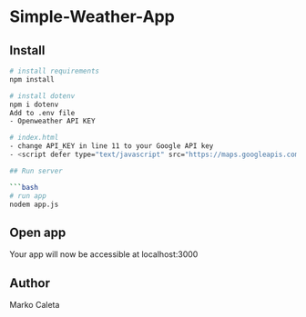 # Simple-Weather-App

## Install

```bash
# install requirements
npm install

# install dotenv 
npm i dotenv
Add to .env file
- Openweather API KEY

# index.html
- change API_KEY in line 11 to your Google API key
- <script defer type="text/javascript" src="https://maps.googleapis.com/maps/api/js?key=<strong>API_KEY<strong>&libraries=places"></script>

## Run server

```bash
# run app
nodem app.js
```

## Open app

Your app will now be accessible at localhost:3000

## Author

Marko Caleta
